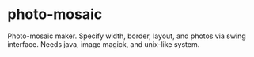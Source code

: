 photo-mosaic
============

Photo-mosaic maker. Specify width, border, layout, and photos via swing interface. 
Needs java, image magick, and unix-like system.